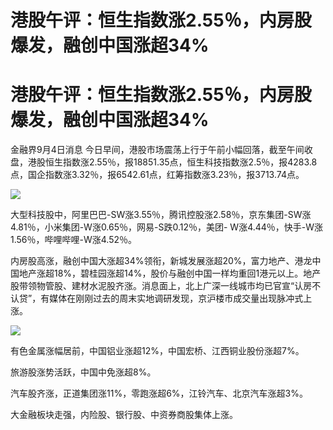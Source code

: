 # 港股午评：恒生指数涨2.55％，内房股爆发，融创中国涨超34%

# 港股午评：恒生指数涨2.55％，内房股爆发，融创中国涨超34%

金融界9月4日消息
今日早间，港股市场震荡上行于午前小幅回落，截至午间收盘，港股恒生指数涨2.55％，报18851.35点，恒生科技指数涨2.5％，报4283.8点，国企指数涨3.32％，报6542.61点，红筹指数涨3.23％，报3713.74点。

![](https://inews.gtimg.com/news_bt/OHMTRdcX6-a8LeeC0mvbwlT2iK7TxMdd5yeVCRaEa0X3sAA/1000)

大型科技股中，阿里巴巴-SW涨3.55％，腾讯控股涨2.58％，京东集团-SW涨4.81％，小米集团-W涨0.65％，网易-S跌0.12％，美团-
W涨4.44％，快手-W涨1.56％，哔哩哔哩-W涨4.52％。

内房股高涨，融创中国大涨超34%领衔，新城发展涨超20%，富力地产、港龙中国地产涨超18%，碧桂园涨超14%，股价与融创中国一样均重回1港元以上。地产股带领物管股、建材水泥股齐涨。消息面上，北上广深一线城市均已官宣“认房不认贷”，有媒体在刚刚过去的周末实地调研发现，京沪楼市成交量出现脉冲式上涨。

![](https://inews.gtimg.com/news_bt/O5Tyv1NNEJnvvNht261ZRitgkNEbuAKJcpxAajdeC2uG0AA/1000)

有色金属涨幅居前，中国铝业涨超12%，中国宏桥、江西铜业股份涨超7%。

旅游股涨势活跃，中国中免涨超8%。

汽车股齐涨，正道集团涨11%，零跑涨超6%，江铃汽车、北京汽车涨超3%。

大金融板块走强，内险股、银行股、中资券商股集体上涨。

